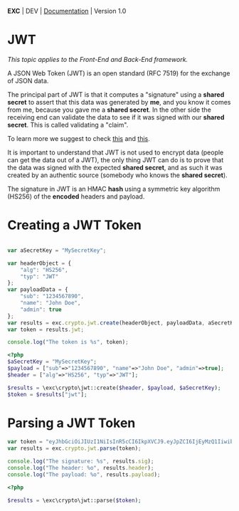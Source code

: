 **EXC** | DEV | [Documentation](./doc_index.md) | Version 1.0<BR>

# JWT #
*This topic applies to the Front-End and Back-End framework.*

A JSON Web Token (JWT) is an open standard (RFC 7519) for the exchange of JSON data.

The principal part of JWT is that it computes a "signature" using a **shared secret** to assert that this data was generated by **me**, and you know it comes from me, because you gave me a **shared secret**. In the other side the receiving end can validate the data to see if it was signed with our **shared secret**. This is called validating a "claim".

To learn more we suggest to check [this](https://medium.com/vandium-software/5-easy-steps-to-understanding-json-web-tokens-jwt-1164c0adfcec) and [this](https://jwt.io/introduction/).

It is important to understand that JWT is not used to encrypt data (people can get the data out of a JWT), the only thing JWT can do is to prove that the data was signed with the expected **shared secret**, and as such it was created by an authentic source (somebody who knows the **shared secret**).

The signature in JWT is an HMAC **hash** using a symmetric key algorithm (HS256) of the **encoded** headers and payload.


# Creating a JWT Token #

```js

var aSecretKey = "MySecretKey";

var headerObject = {
	"alg": "HS256",
	"typ": "JWT"
};
var payloadData = {
	"sub": "1234567890",
	"name": "John Doe",
	"admin": true
};
var results = exc.crypto.jwt.create(headerObject, payloadData, aSecretKey);
var token = results.jwt;

console.log("The token is %s", token);
```

```PHP
<?php
$aSecretKey = "MySecretKey";
$payload = ["sub"=>"1234567890", "name"=>"John Doe", "admin"=>true];
$header = ["alg"=>"HS256", "typ"=>"JWT"];

$results = \exc\crypto\jwt::create($header, $payload, $aSecretKey);
$token = $results["jwt"];
```

# Parsing a JWT Token #

```js
var token = "eyJhbGciOiJIUzI1NiIsInR5cCI6IkpXVCJ9.eyJpZCI6IjEyMzQ1IiwibmFtZSI6IkpvZSBEb2UiLCJrIjoiVEVTVCJ9.O9bvjKJDrT8S-nZZyvd6KrmC5lyC0kabwAiNh6qzHq8";
var results = exc.crypto.jwt.parse(token);

console.log("The signature: %s", results.sig);
console.log("The header: %o", results.header);
console.log("The payload: %o", results.payload);
```

```php
<?php

$results = \exc\crypto\jwt::parse($token);
```

